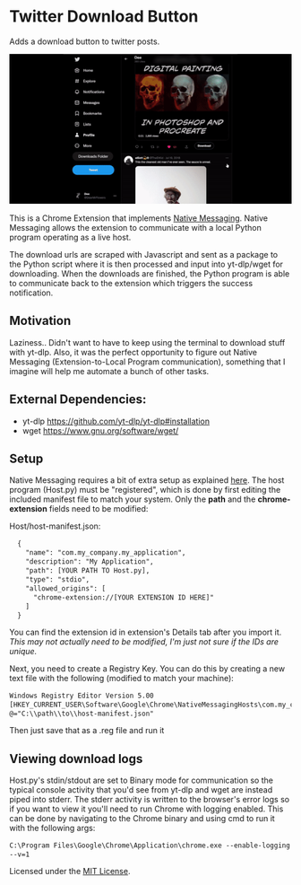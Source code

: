 # Twitter Download Button

Adds a download button to twitter posts.

![demo](https://github.com/DeeFrancois/twitter-download-button/blob/main/DocumentationImages/demo.gif)

This is a Chrome Extension that implements [Native Messaging](https://developer.chrome.com/docs/apps/nativeMessaging/). Native Messaging allows the extension to communicate with a local Python program operating as a live host. 

The download urls are scraped with Javascript and sent as a package to the Python script where it is then processed and input into yt-dlp/wget for downloading. 
When the downloads are finished, the Python program is able to communicate back to the extension which triggers the success notification.

## Motivation

Laziness.. Didn't want to have to keep using the terminal to download stuff with yt-dlp. Also, it was the perfect opportunity to figure out Native Messaging (Extension-to-Local Program communication), something
that I imagine will help me automate a bunch of other tasks.

## External Dependencies:
- yt-dlp https://github.com/yt-dlp/yt-dlp#installation
- wget https://www.gnu.org/software/wget/

## Setup

Native Messaging requires a bit of extra setup as explained [here](https://developer.chrome.com/docs/apps/nativeMessaging/). 
The host program (Host.py) must be "registered", which is done by first editing the included manifest file to match your system. Only the **path** and the **chrome-extension** fields need to be modified:

Host/host-manifest.json:
```
  {
    "name": "com.my_company.my_application",
    "description": "My Application",
    "path": [YOUR PATH TO Host.py],
    "type": "stdio",
    "allowed_origins": [
      "chrome-extension://[YOUR EXTENSION ID HERE]"
    ]
  }
```
You can find the extension id in extension's Details tab after you import it. *This may not actually need to be modified, I'm just not sure if the IDs are unique.*

Next, you need to create a Registry Key. You can do this by creating a new text file with the following (modified to match your machine):
```
Windows Registry Editor Version 5.00
[HKEY_CURRENT_USER\Software\Google\Chrome\NativeMessagingHosts\com.my_company.my_application]
@="C:\\path\\to\\host-manifest.json"
```
Then just save that as a .reg file and run it

## Viewing download logs

Host.py's stdin/stdout are set to Binary mode for communication so the typical console activity that you'd see from yt-dlp and wget are instead piped into stderr. 
The stderr activity is written to the browser's error logs so if you want to view it you'll need to run Chrome with logging enabled. This can be done by navigating to the Chrome binary and using cmd to run it with the following args:
```
C:\Program Files\Google\Chrome\Application\chrome.exe --enable-logging --v=1
```

Licensed under the [MIT License](LICENSE).
